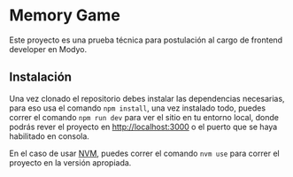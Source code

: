 # Memory Game

Este proyecto es una prueba técnica para postulación al cargo de frontend developer en Modyo.

## Instalación

Una vez clonado el repositorio debes instalar las dependencias necesarias, para eso usa el comando `npm install`, una vez instalado todo, puedes correr el comando `npm run dev` para ver el sitio en tu entorno local, donde podrás rever el proyecto en [http://localhost:3000](http://localhost:3000) o el puerto que se haya habilitado en consola.

En el caso de usar [NVM](https://github.com/nvm-sh/nvm), puedes correr el comando `nvm use` para correr el proyecto en la versión apropiada.
